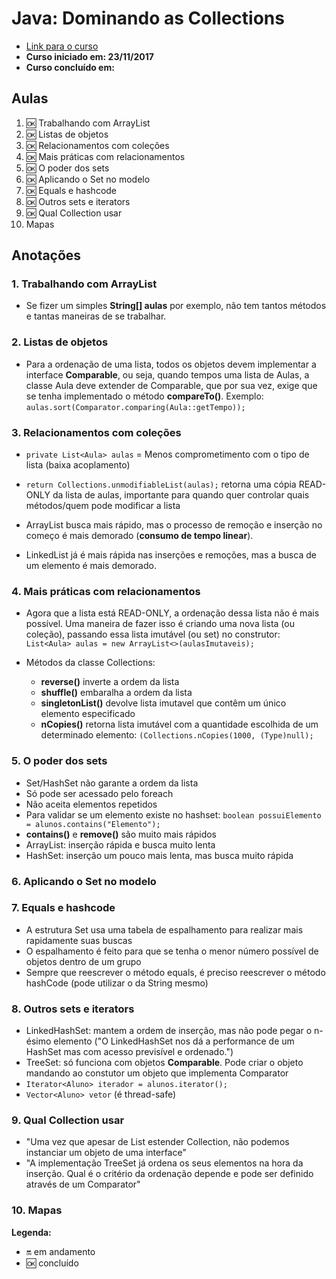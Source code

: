 # Java: Dominando as Collections

- [Link para o curso](https://cursos.alura.com.br/course/java-collections)
- **Curso iniciado em: 23/11/2017**
- **Curso concluído em:**

## Aulas

1. :ok: Trabalhando com ArrayList
2. :ok: Listas de objetos
3. :ok: Relacionamentos com coleções
4. :ok: Mais práticas com relacionamentos
5. :ok: O poder dos sets
6. :ok: Aplicando o Set no modelo
7. :ok: Equals e hashcode
8. :ok: Outros sets e iterators
9. :ok: Qual Collection usar
10. Mapas

## Anotações

### 1. Trabalhando com ArrayList

- Se fizer um simples **String[] aulas** por exemplo, não tem tantos métodos e tantas maneiras de se trabalhar.

### 2. Listas de objetos

- Para a ordenação de uma lista, todos os objetos devem implementar a interface **Comparable**, ou seja, quando tempos uma lista de Aulas, a classe Aula deve extender de Comparable, que por sua vez, exige que se tenha implementado o método **compareTo()**. Exemplo: ```aulas.sort(Comparator.comparing(Aula::getTempo));```

### 3. Relacionamentos com coleções

- ```private List<Aula> aulas``` = Menos comprometimento com o tipo de lista (baixa acoplamento)

- ```return Collections.unmodifiableList(aulas);``` retorna uma cópia READ-ONLY da lista de aulas, importante para quando quer controlar quais métodos/quem pode modificar a lista

- ArrayList busca mais rápido, mas o processo de remoção e inserção no começo é mais demorado (**consumo de tempo linear**).

- LinkedList já é mais rápida nas inserções e remoções, mas a busca de um elemento é mais demorado.

### 4. Mais práticas com relacionamentos

- Agora que a lista está READ-ONLY, a ordenação dessa lista não é mais possível. Uma maneira de fazer isso é criando uma nova lista (ou coleção), passando essa lista imutável (ou set) no construtor: ```List<Aula> aulas = new ArrayList<>(aulasImutaveis);```

- Métodos da classe Collections:
  - **reverse()** inverte a ordem da lista
  - **shuffle()** embaralha a ordem da lista
  - **singletonList()** devolve lista imutavel que contêm um único elemento especificado
  - **nCopies()** retorna lista imutável com a quantidade escolhida de um determinado elemento: ```(Collections.nCopies(1000, (Type)null);```

### 5. O poder dos sets

- Set/HashSet não garante a ordem da lista
- Só pode ser acessado pelo foreach
- Não aceita elementos repetidos
- Para validar se um elemento existe no hashset: ```boolean possuiElemento = alunos.contains("Elemento");```
- **contains()** e **remove()** são muito mais rápidos
- ArrayList: inserção rápida e busca muito lenta
- HashSet: inserção um pouco mais lenta, mas busca muito rápida

### 6. Aplicando o Set no modelo

### 7. Equals e hashcode

- A estrutura Set usa uma tabela de espalhamento para realizar mais rapidamente suas buscas
- O espalhamento é feito para que se tenha o menor número possível de objetos dentro de um grupo
- Sempre que reescrever o método equals, é preciso reescrever o método hashCode (pode utilizar o da String mesmo)

### 8. Outros sets e iterators

- LinkedHashSet: mantem a ordem de inserção, mas não pode pegar o n-ésimo elemento ("O LinkedHashSet nos dá a performance de um HashSet mas com acesso previsível e ordenado.")
- TreeSet: só funciona com objetos **Comparable**. Pode criar o objeto mandando ao constutor um objeto que implementa Comparator
- ```Iterator<Aluno> iterador = alunos.iterator();```
- ```Vector<Aluno> vetor``` (é thread-safe)

### 9. Qual Collection usar

- "Uma vez que apesar de List estender Collection, não podemos instanciar um objeto de uma interface"
- "A implementação TreeSet já ordena os seus elementos na hora da inserção. Qual é o critério da ordenação depende e pode ser definido através de um Comparator"

### 10. Mapas

**Legenda:**

- :on: em andamento
- :ok: concluído
